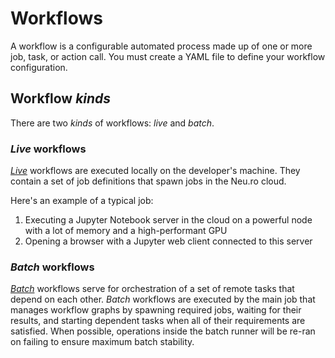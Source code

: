 # Workflows

A workflow is a configurable automated process made up of one or more job, task, or action call. You must create a YAML file to define your workflow configuration.

## Workflow _kinds_

There are two _kinds_ of workflows: _live_ and _batch_.

### _Live_ workflows

[_Live_](live-workflow-syntax.md#live-workflow) workflows are executed locally on the developer's machine. They contain a set of job definitions that spawn jobs in the Neu.ro cloud.

Here's an example of a typical job: 
1. Executing a Jupyter Notebook server in the cloud on a powerful node with a lot of memory and a high-performant GPU
2. Opening a browser with a Jupyter web client connected to this server

### _Batch_ workflows

[_Batch_](batch-workflow-syntax.md) workflows serve for orchestration of a set of remote tasks that depend on each other. _Batch_ workflows are executed by the main job that manages workflow graphs by spawning required jobs, waiting for their results, and starting dependent tasks when all of their requirements are satisfied. When possible, operations inside the batch runner will be re-ran on failing to ensure maximum batch stability.

